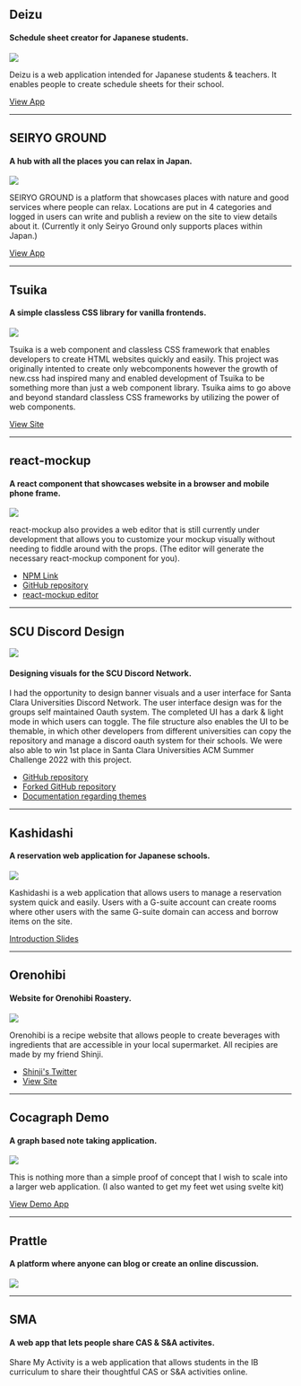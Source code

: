 ## Deizu
#### Schedule sheet creator for Japanese students.
![](/images/deizu.png)

Deizu is a web application intended for Japanese students & teachers. It enables people to create schedule sheets for their school.

[View App](https://deizu.vercel.app/)

---

## SEIRYO GROUND
#### A hub with all the places you can relax in Japan.
![](/images/seiryo-ground.png)

SEIRYO GROUND is a platform that showcases places with nature and good services where people can relax. Locations are put in 4 categories and logged in users can write and publish a review on the site to view details about it. (Currently it only Seiryo Ground only supports places within Japan.)

[View App](https://seiryo-ground.vercel.app/)

---

## Tsuika
#### A simple classless CSS library for vanilla frontends.
![](/images/tsuika.png)

Tsuika is a web component and classless CSS framework that enables developers to create HTML websites quickly and easily. This project was originally intented to create only webcomponents however the growth of new.css had inspired many and enabled development of Tsuika to be something more than just a web component library. Tsuika aims to go above and beyond standard classless CSS frameworks by utilizing the power of web components.

[View Site](https://tsuika.netlify.app/)

---

## react-mockup
#### A react component that showcases website in a browser and mobile phone frame.
![](/images/react-mockup.png)

react-mockup also provides a web editor that is still currently under development that allows you to customize your mockup visually without needing to fiddle around with the props. (The editor will generate the necessary react-mockup component for you).

- [NPM Link](https://www.npmjs.com/package/react-mockup)
- [GitHub repository](https://github.com/501A-Designs/react-mockup)
- [react-mockup editor](https://react-mockup-editor.vercel.app/)

---

## SCU Discord Design
![](/images/scuDiscordNetwork.png)

#### Designing visuals for the SCU Discord Network.

I had the opportunity to design banner visuals and a user interface for Santa Clara Universities Discord Network. The user interface design was for the groups self maintained Oauth system. The completed UI has a dark & light mode in which users can toggle. The file structure also enables the UI to be themable, in which other developers from different universities can copy the repository and manage a discord oauth system for their schools. We were also able to win 1st place in Santa Clara Universities ACM Summer Challenge 2022 with this project.

- [GitHub repository](https://github.com/JAVAB3ANS/discord-oauth-roles-system)
- [Forked GitHub repository](https://github.com/501A-Designs/discord-oauth-verification-system)
- [Documentation regarding themes](https://react-mockup-editor.vercel.app/)

---

## Kashidashi
#### A reservation web application for Japanese schools.
![](/images/kashidashi.png)

Kashidashi is a web application that allows users to manage a reservation system quick and easily. Users with a G-suite account can create rooms where other users with the same G-suite domain can access and borrow items on the site.

[Introduction Slides](https://pitch.com/public/044d2794-42e8-4e7a-a8ed-c3ddee03ebf1)

---

## Orenohibi
#### Website for Orenohibi Roastery.
![](/images/orenohibi.png)

Orenohibi is a recipe website that allows people to create beverages with ingredients that are accessible in your local supermarket. All recipies are made by my friend Shinji.

- [Shinji's Twitter](https://twitter.com/EyesObsolete)
- [View Site](https://orenohibi.vercel.app/)

---

## Cocagraph Demo
#### A graph based note taking application.
![](/images/cocagraph.png)

This is nothing more than a simple proof of concept that I wish to scale into a larger web application. (I also wanted to get my feet wet using svelte kit)

[View Demo App](https://cocagraph-demo.vercel.app/)

---

## Prattle
#### A platform where anyone can blog or create an online discussion.
![](/images/prattle.png)

---

## SMA
#### A web app that lets people share CAS & S&A activites.
Share My Activity is a web application that allows students in the IB curriculum to share their thoughtful CAS or S&A activities online.
